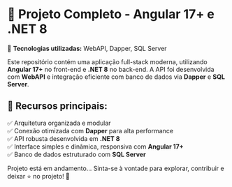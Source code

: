 # 🚀 Projeto Completo - Angular 17+ e .NET 8  
🔹 **Tecnologias utilizadas:** WebAPI, Dapper, SQL Server  

Este repositório contém uma aplicação full-stack moderna, utilizando **Angular 17+** no front-end e **.NET 8** no back-end. A API foi desenvolvida com **WebAPI** e integração eficiente com banco de dados via **Dapper** e **SQL Server**.  

## 📌 Recursos principais:  
✅ Arquitetura organizada e modular  
✅ Conexão otimizada com **Dapper** para alta performance  
✅ API robusta desenvolvida em **.NET 8**  
✅ Interface simples e dinâmica, responsiva com **Angular 17+**  
✅ Banco de dados estruturado com **SQL Server**  

Projeto está em andamento...
Sinta-se à vontade para explorar, contribuir e deixar ⭐ no projeto! 🚀  

